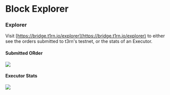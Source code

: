 # Block Explorer

### Explorer

Visit [https://bridge.t1rn.io/explorer](https://bridge.t1rn.io/explorer) to either see the orders submitted to t3rn's testnet, or the stats of an Executor.

#### Submitted ORder

<img src="/img/t1rn-explorer.png"/>

#### Executor Stats

<img src="/img/t1rn-executor-stats.png"/>
